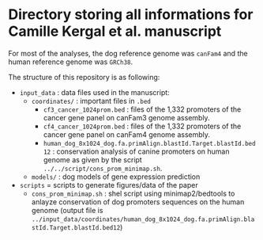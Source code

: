 # Directory storing all informations for Camille Kergal et al. manuscript

For most of the analyses, the dog reference genome was `canFam4` and the human reference genome was `GRCh38`.

The structure of this repository is as following:


- `input_data` : data files used in the manuscript:
  - `coordinates/` : important files in `.bed`
    - `cf3_cancer_1024prom.bed` : files of the 1,332 promoters of the cancer gene panel on canFam3 genome assembly.
    - `cf4_cancer_1024prom.bed` : files of the 1,332 promoters of the cancer gene panel on canFam4 genome assembly.
    - `human_dog_8x1024_dog.fa.primAlign.blastId.Target.blastId.bed12` : conservation analysis of canine promoters on human genome as given by the script `../../script/cons_prom_minimap.sh`.
  - `models/` : dog models of gene expression prediction
- `scripts` = scripts to generate figures/data of the paper
  - `cons_prom_minimap.sh` : shel script using minimap2/bedtools to anlayze conservation of dog promoters sequences on the human genome (output file is `../input_data/coordinates/human_dog_8x1024_dog.fa.primAlign.blastId.Target.blastId.bed12`)
